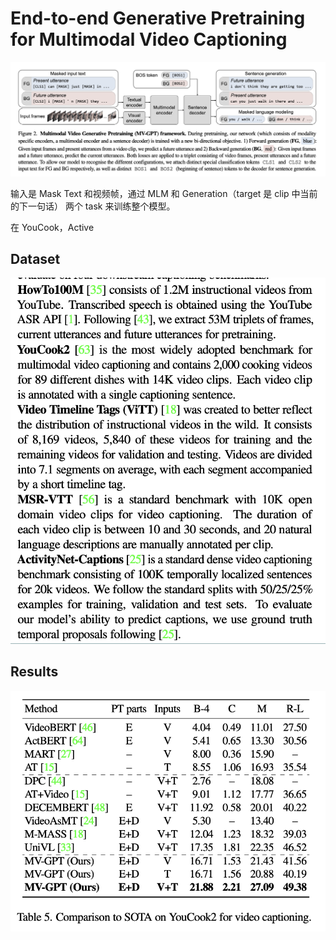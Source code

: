 # End-to-end Generative Pretraining for Multimodal Video Captioning

![](images/2023-01-13-20-47-55.png)

输入是 Mask Text 和视频帧，通过 MLM 和 Generation（target 是 clip 中当前的下一句话） 两个 task 来训练整个模型。

在 YouCook，Active

## Dataset

![](images/2023-01-13-20-51-06.png)

## Results

![](images/2023-01-13-20-51-17.png)


